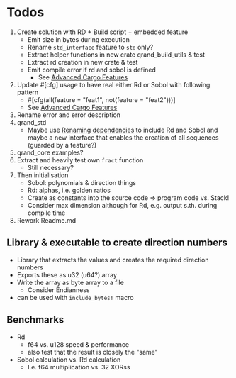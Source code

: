 # Todos

1. Create solution with RD + Build script + embedded feature
    * Emit size in bytes during execution
    * Rename `std_interface` feature to `std` only?
    * Extract helper functions in new crate qrand_build_utils & test
    * Extract rd creation in new crate & test
    * Emit compile error if rd and sobol is defined
        * See [Advanced Cargo Features](https://blog.turbo.fish/cargo-features/)
2. Update #[cfg] usage to have real either Rd or Sobol with following pattern
    * #[cfg(all(feature = "feat1", not(feature = "feat2")))]
    * See [Advanced Cargo Features](https://blog.turbo.fish/cargo-features/)
3. Rename error and error description
4. qrand_std
    * Maybe use [Renaming dependencies](https://doc.rust-lang.org/cargo/reference/specifying-dependencies.html#renaming-dependencies-in-cargotoml) to include Rd and Sobol and maybe a new interface that enables the creation of all sequences (guarded by a feature?)
5. qrand_core examples?
6. Extract and heavily test own `fract` function
    * Still necessary?
7. Then initialisation
    * Sobol: polynomials & direction things
    * Rd: alphas, i.e. golden ratios
    * Create as constants into the source code => program code vs. Stack!
    * Consider max dimension although for Rd, e.g. output s.th. during compile time
8. Rework Readme.md

## Library & executable to create direction numbers

* Library that extracts the values and creates the required direction numbers
* Exports these as u32 (u64?) array
* Write the array as byte array to a file
    * Consider Endianness
* can be used with `include_bytes!` macro

## Benchmarks

* Rd
    * f64 vs. u128 speed & performance
    * also test that the result is closely the "same"
* Sobol calculation vs. Rd calculation
    * I.e. f64 multiplication vs. 32 XORss